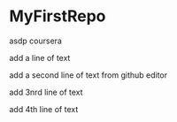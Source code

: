 # MyFirstRepo
asdp coursera

add a line of text
 
add a second line of text from github editor 

add 3nrd line of text

add 4th line of text
